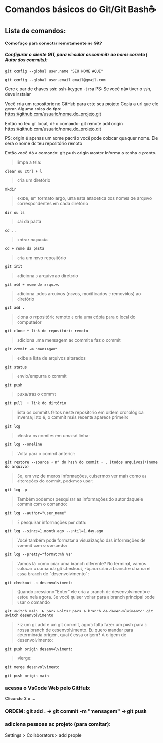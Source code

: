 # Comandos básicos do Git/Git Bash:coffee:

## Lista de comandos:

#### Como faço para conectar remotamente no Git?
##### Configurar o cliente GIT, para vincular os commits ao nome correto ( Autor dos commits):
```
git config --global user.name "SEU NOME AQUI"
```
```
git config --global user.email email@gmail.com
```

Gere o par de chaves ssh: ssh-keygen -t rsa
PS: Se você não tiver o ssh, deve instalar

Você cria um repositório no GitHub para este seu projeto
Copia a url que ele gerar. Alguma coisa do tipo: https://github.com/usuario/nome_do_projeto.git

Então no teu git local, dê o comando: git remote add origin https://github.com/usuario/nome_do_projeto.git

PS: origin é apenas um nome padrão você pode colocar qualquer nome. Ele será o nome do teu repositório remoto

Então você dá o comando: git push origin master
Informa a senha e pronto.


> limpa a tela:
```
clear ou ctrl + l 
```

> cria um diretório 
```
mkdir
```

> exibe, em formato largo, uma lista alfabética dos nomes de arquivo correspondentes em cada diretório
```
dir ou ls
```

> sai da pasta
```
cd .. 
```

> entrar na pasta
```
cd + nome da pasta 
```

> cria um novo repositório
```
git init 
```

> adiciona o arquivo ao diretório 
```
git add + nome do arquivo 
```

> adiciona todos arquivos (novos, modificados e removidos) ao diretório
```
git add .  
```

> clona o repositório remoto e cria uma cópia para o local do computador
```
git clone + link do repositório remoto 
```

> adiciona uma mensagem ao commit e faz o commit
```
git commit -m "mensagem" 
```

> exibe a lista de arquivos alterados
``` 
git status 
```

>envio/empurra o commit
```
git push  
```

> puxa/traz o commit
```
git pull  + link do dirtório
```

>  lista os commits feitos neste repositório em ordem cronológica inversa; isto é, o commit mais recente aparece primeiro
```
git log 
```

> Mostra os comites em uma só linha:
```
git log --oneline 
```

> Volta para o commit anterior:
```
git restore --source + n° do hash do commit + . (todos arquivos)/(nome do arquivo)
```

> Se, em vez de menos informações, quisermos ver mais como as alterações do commit, podemos usar:
```
git log -p
```

> Também podemos pesquisar as informações do autor daquele commit com o comando:
```
git log --author="user_name"
```

>E pesquisar informações por data:
```
git log --since=1.month.ago --until=1.day.ago
```

>Você também pode formatar a visualização das informações de commit com o comando:
```
git log --pretty="format:%h %s"
```

>Vamos lá, como criar uma branch diferente? No terminal, vamos colocar o comando git checkout, -bpara criar a branch e chamarei essa branch de "desenvolvimento":
```
git checkout -b desenvolvimento
```

>Quando pressiono "Enter" ele cria a branch de desenvolvimento e estou nela agora. Se você quiser voltar para a branch principal pode usar o comando
```
git switch main. E para voltar para a branch de desenvolvimento: git switch desenvolvimento.
```

>Fiz um git add e um git commit, agora falta fazer um push para a nossa branch de desenvolvimento. Eu quero mandar para determinada origem, qual é essa origem? A origem de desenvolvimento:
```
git push origin desenvolvimento
```

> Merge:
```
git merge desenvolvimento
```
```
git push origin main
```

### acessa o VsCode Web pelo GitHub:
Clicando 3 x ... 


### ORDEM: git add . -> git commit -m "mensagem" -> git push <origem> <branch>

### adiciona pessoas ao projeto (para comitar):
Settings > Collaborators > add people 


